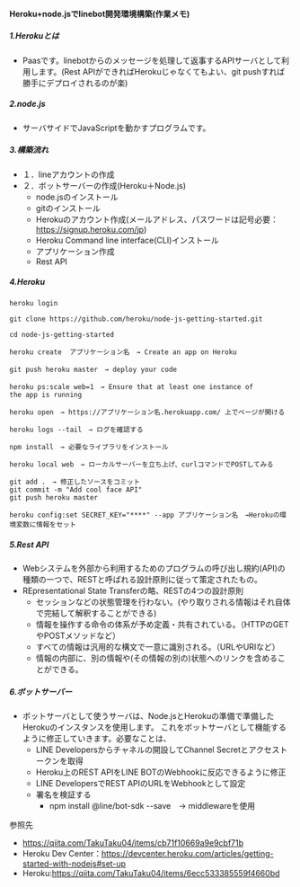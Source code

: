 

#### Heroku+node.jsでlinebot開発環境構築(作業メモ) ####


##### 1.Herokuとは
- Paasです。linebotからのメッセージを処理して返事するAPIサーバとして利用します。(Rest APIができればHerokuじゃなくてもよい、git pushすれば勝手にデプロイされるのが楽)


##### 2.node.js
- サーバサイドでJavaScriptを動かすプログラムです。


##### 3.構築流れ
- １．lineアカウントの作成
- ２．ボットサーバーの作成(Heroku＋Node.js)
  - node.jsのインストール
  - gitのインストール
  - Herokuのアカウント作成(メールアドレス、パスワードは記号必要：https://signup.heroku.com/jp)
  - Heroku Command line interface(CLI)インストール
  - アプリケーション作成
  - Rest API


##### 4.Heroku
```
heroku login

git clone https://github.com/heroku/node-js-getting-started.git

cd node-js-getting-started

heroku create  アプリケーション名　→ Create an app on Heroku

git push heroku master　→ deploy your code

heroku ps:scale web=1　→ Ensure that at least one instance of
the app is running

heroku open　→ https://アプリケーション名.herokuapp.com/ 上でページが開ける

heroku logs --tail　→ ログを確認する

npm install　→ 必要なライブラリをインストール

heroku local web　→ ローカルサーバーを立ち上げ、curlコマンドでPOSTしてみる

git add .　→ 修正したソースをコミット
git commit -m "Add cool face API"
git push heroku master

heroku config:set SECRET_KEY="****" --app アプリケーション名　→Herokuの環境変数に情報をセット
```


##### 5.Rest API
- Webシステムを外部から利用するためのプログラムの呼び出し規約(API)の種類の一つで、RESTと呼ばれる設計原則に従って策定されたもの。
- REpresentational State Transferの略、RESTの4つの設計原則
  - セッションなどの状態管理を行わない。(やり取りされる情報はそれ自体で完結して解釈することができる)
  - 情報を操作する命令の体系が予め定義・共有されている。（HTTPのGETやPOSTメソッドなど）
  - すべての情報は汎用的な構文で一意に識別される。（URLやURIなど）
  - 情報の内部に、別の情報や(その情報の別の)状態へのリンクを含めることができる。


##### 6.ボットサーバー
- ボットサーバとして使うサーバは、Node.jsとHerokuの準備で準備したHerokuのインスタンスを使用します。
これをボットサーバとして機能するように修正していきます。必要なことは、
  - LINE Developersからチャネルの開設してChannel Secretとアクセストークンを取得
  - Heroku上のREST APIをLINE BOTのWebhookに反応できるように修正
  - LINE DevelopersでREST APIのURLをWebhookとして設定
  - 署名を検証する
    - npm install @line/bot-sdk --save　→ middlewareを使用

参照先
- https://qiita.com/TakuTaku04/items/cb71f10669a9e9cbf71b
- Heroku Dev Center：https://devcenter.heroku.com/articles/getting-started-with-nodejs#set-up
- Heroku:https://qiita.com/TakuTaku04/items/6ecc533385559f4660bd
